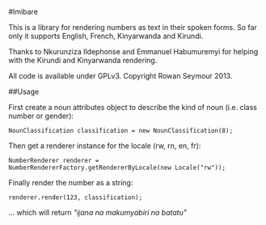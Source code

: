 #Imibare

This is a library for rendering numbers as text in their spoken forms. So far only it supports English, French, Kinyarwanda and Kirundi.

Thanks to Nkurunziza Ildephonse and Emmanuel Habumuremyi for helping with the Kirundi and Kinyarwanda rendering.

All code is available under GPLv3. Copyright Rowan Seymour 2013.

##Usage

First create a noun attributes object to describe the kind of noun (i.e. class number or gender):

	NounClassification classification = new NounClassification(8);

Then get a renderer instance for the locale (rw, rn, en, fr):

	NumberRenderer renderer = NumberRendererFactory.getRendererByLocale(new Locale("rw"));

Finally render the number as a string:

	renderer.render(123, classification);

... which will return *"ijana na makumyabiri na batatu"*